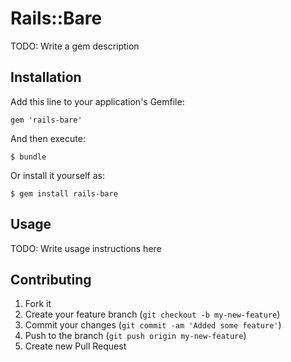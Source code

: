 # Rails::Bare

TODO: Write a gem description

## Installation

Add this line to your application's Gemfile:

    gem 'rails-bare'

And then execute:

    $ bundle

Or install it yourself as:

    $ gem install rails-bare

## Usage

TODO: Write usage instructions here

## Contributing

1. Fork it
2. Create your feature branch (`git checkout -b my-new-feature`)
3. Commit your changes (`git commit -am 'Added some feature'`)
4. Push to the branch (`git push origin my-new-feature`)
5. Create new Pull Request
